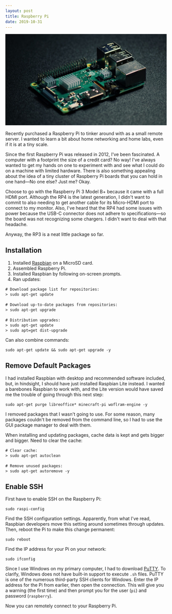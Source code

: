 ```yaml
---
layout: post
title: Raspberry Pi
date: 2019-10-31
---
```


![](/assets/posts/2019-10-31-raspberry-pi.jpg)

Recently purchased a Raspberry Pi to tinker around with as a small remote server. I wanted to learn a bit about home networking and home labs, even if it is at a tiny scale.

Since the first Raspberry Pi was released in 2012, I've been fascinated. A computer with a footprint the size of a credit card? No way! I've always wanted to get my hands on one to experiment with and see what I could do on a machine with limited hardware. There is also something appealing about the idea of a tiny cluster of Raspberry Pi boards that you can hold in one hand—No one else? Just me? Okay.

Choose to go with the Raspberry Pi 3 Model B+ because it came with a full HDMI port. Although the RP4 is the latest generation, I didn't want to commit to also needing to get another cable for its Micro-HDMI port to connect to my monitor. Also, I've heard that the RP4 had some issues with power because the USB-C connector does not adhere to specifications—so the board was not recognizing some chargers. I didn't want to deal with that headache.

Anyway, the RP3 is a neat little package so far.

## Installation

1. Installed [Raspbian](https://www.raspberrypi.org/downloads/raspbian/) on a MicroSD card.
2. Assembled Raspberry Pi.
3. Installed Raspbian by following on-screen prompts.
4. Ran updates:

```
# Download package list for repositories:
> sudo apt-get update

# Download up-to-date packages from repositories:
> sudo apt-get upgrade

# Distribution upgrades:
> sudo apt-get update
> sudo apt=get dist-upgrade
```

Can also combine commands:

```
sudo apt-get update && sudo apt-get upgrade -y
```

## Remove Default Packages

I had installed Raspbian with desktop and recommended software included, but, in hindsight, I should have just installed Raspbian Lite instead. I wanted a barebones Raspbian to work with, and the Lite version would have saved me the trouble of going through this next step:

```
sudo apt-get purge libreoffice* minecraft-pi woflram-engine -y
```

I removed packages that I wasn't going to use. For some reason, many packages couldn't be removed from the command line, so I had to use the GUI package manager to deal with them.

When installing and updating packages, cache data is kept and gets bigger and bigger. Need to clear the cache:

```
# Clear cache:
> sudo apt-get autoclean

# Remove unused packages:
> sudo apt-get autoremove -y
```

## Enable SSH

First have to enable SSH on the Raspberry Pi:

```
sudo raspi-config
```

Find the SSH configuration settings. Apparently, from what I've read, Raspbian developers move this setting around sometimes through updates. Then, reboot the Pi to make this change permanent:

```
sudo reboot
```

Find the IP address for your Pi on your network:

```
sudo ifconfig
```

Since I use Windows on my primary computer, I had to download [PuTTY](http://www.putty.org/). To clarify, Windows does not have built-in support to execute `.sh` files. PuTTY is one of the numerous third-party SSH clients for Windows. Enter the IP address for the Pi from earlier, then open the connection. This will give you a warning (the first time) and then prompt you for the user (`pi`) and password (`raspberry`).

Now you can remotely connect to your Raspberry Pi.
